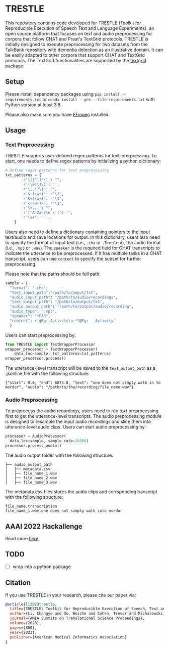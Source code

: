 # TRESTLE

This repository contains code developed for TRESTLE (Toolkit for Reproducible Execution of Speech Text and Language Experiments), an open source platform that focuses on text and audio preprocessing for corpora that follow CHAT and Praat's TextGrid protocols. TRESTLE is initially designed to execute preprocessing for two datasets from the TalkBank repository with dementia detection as an illustrative domain. It can be easily adapted to other corpora that support CHAT and TextGrid protocols. The TextGrid functionalities are supported by the [textgrid](https://github.com/kylebgorman/textgrid) package.


## Setup
Please install dependency packages using `pip install -r requirements.txt` or `conda install --yes --file requirements.txt` with Python version at least 3.8.

Please also make sure you have [FFmpeg](https://ffmpeg.org/) installed.

## Usage

### Text Preprocessing

TRESTLE supports user-defined regex patterns for text-prerpcessing. To start, one needs to define regex patterns by initializing a python dictionary:

```python
# Define regex patterns for text preprocessing
txt_patterns = {
        r'\([^)]*\)': "",
        r'(\w)\1\1': '',
        r'\[.*?\]': "",
        r'&-(\w+)': r'\1',
        r'&+(\w+)': r'\1',
        r'<(\w+)>': r'\1',
        r'\+...': "",
        r'[^A-Za-z\n \']': '',
        r'\s+': ' ',
    }
```

Users also need to define a dictionary containing pointers to the input text/audio and save locations for output. In this dictionary, users also need to specify the format of input text  (i.e., `.cha` or `.TextGrid`), the audio format (i.e., `.mp3` or `.wav`). The `speaker` is the required field for CHAT transcripts to indicate the utterance to be preprocessed. If it has multiple tasks in a CHAT transcript, users can use `content` to specify the subset for further preprocessing.

Please note that the paths should be full path.

```python
sample = {
  "format": ".cha",
  "text_input_path":"/path/to/input/txt",
  "audio_input_path": "/path/to/audio/recordings",
  "text_output_path": "/path/to/output/txt",
  "audio_output_path": "/path/to/output/audio/recording",
  "audio_type": ".mp3",
  "speaker": "*PAR",
  "content": r'@Bg:	Activity\n.*?@Eg:	Activity'
  }
```

Users can start preprocessing by:

```python
from TRESTLE import TextWrapperProcessor
wrapper_processor = TextWrapperProcessor(
    data_loc=sample, txt_patterns=txt_patterns)
wrapper_processor.process()
```

The utterance-level transcript will be saved to the `text_output_path` as a .jsonline file with the following structure:

```jsonline
{"start": 0.0, "end": 6875.0, "text": "one does not simply walk in to mordor", "audio": "/path/to/the/recording/file_name.wav"}
```

### Audio Preprocessing

To preprocess the audio recordings, users need to run text preprocessing first to get the utterance-level transcripts. The audio preprocessing module is designed to resample the input audio recordings and slice them into utterance-level audio clips. Users can start audio preprocessing by:

```python
processor = AudioProcessor(
  data_loc=sample, sample_rate=16000)
processor.process_audio()
```

The audio output folder with the following structure:

```
├── audio_output_path
│   ├── metadata.csv
│   ├── file_name_1.wav
│   ├── file_name_2.wav
│   ├── file_name_3.wav
```

The metadata.csv files stores the audio clips and corrsponding transcript with the following structure:

```
file_name,transcription
file_name_1.wav,one does not simply walk into mordor
```


## AAAI 2022 Hackallenge

Read more [here](hackallenge.md).

## TODO

- [ ] wrap into a python package


## Citation

If you use TRESTLE in your research, please cite our paper via:

```bib
@article{li2023trestle,
  title={TRESTLE: Toolkit for Reproducible Execution of Speech, Text and Language Experiments},
  author={Li, Changye and Xu, Weizhe and Cohen, Trevor and Michalowski, Martin and Pakhomov, Serguei},
  journal={AMIA Summits on Translational Science Proceedings},
  volume={2023},
  pages={360},
  year={2023},
  publisher={American Medical Informatics Association}
}
```